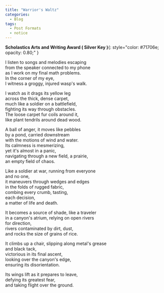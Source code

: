```yaml
---
title: "Warrior's Waltz"
categories:
  - Blog
tags:
  - Post Formats
  - notice
---
```

**Scholastics Arts and Writing Award ( Silver Key )**{: style="color: #71706e; opacity: 0.80;" } 

I listen to songs and melodies escaping <br>
from the speaker connected to my phone<br>
as I work on my final math problems.<br>
In the corner of my eye,<br>
I witness a groggy, injured wasp's walk.<br>

I watch as it drags its yellow leg<br>
across the thick, dense carpet,<br>
much like a soldier on a battlefield,<br>
fighting its way through obstacles.<br>
The loose carpet fur coils around it,<br>
like plant tendrils around dead wood.<br>

A ball of anger, it moves like pebbles<br>
by a pond, carried downstream<br>
with the motions of wind and water.<br>
Its calmness is mesmerizing,<br>
yet it's almost in a panic,<br>
navigating through a new field, a prairie,<br>
an empty field of chaos.<br>

Like a soldier at war, running from everyone<br>
and no one,<br>
it maneuvers through wedges and edges<br>
in the folds of rugged fabric,<br>
combing every crumb, tasting,<br>
each decision,<br>
 a matter of life and death.<br>

It becomes a source of shade, like a traveler<br>
in a canyon's atrium, relying on open rivers<br>
for direction,<br>
rivers contaminated by dirt, dust,<br>
and rocks the size of grains of rice.<br>

It climbs up a chair, slipping along metal's grease<br>
and black tack,<br>
victorious in its final ascent,<br>
looking over the canyon's edge,<br>
ensuring its disorientation.<br>

Its wings lift as it prepares to leave,<br>
defying its greatest fear,<br>
and taking flight over the ground.<br>
